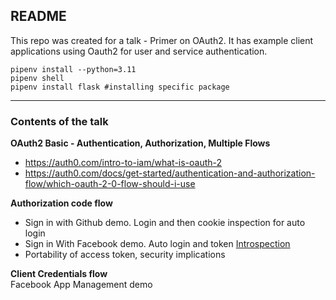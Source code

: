 ## README

This repo was created for a talk - Primer on OAuth2. It has example client applications using Oauth2 for user and service authentication.

```
pipenv install --python=3.11
pipenv shell
pipenv install flask #installing specific package
```


-------

### Contents of the talk

**OAuth2 Basic - Authentication, Authorization, Multiple Flows**  
* https://auth0.com/intro-to-iam/what-is-oauth-2
* https://auth0.com/docs/get-started/authentication-and-authorization-flow/which-oauth-2-0-flow-should-i-use

**Authorization code flow**  
* Sign in with Github demo. Login and then cookie inspection for auto login  
* Sign in With Facebook demo. Auto login and token [Introspection](https://developers.facebook.com/tools/explorer/?method=GET&path=debug_token%3Finput_token%3DEAAXCwOAEi9EBO5Pjf5CyiTgqEZB6n7GcrHL5QfZAu6wBqvBsDUW2Hus4VSFTTQ5vx8zo5Njo5rh0n1J59O7kbgjYlTu031MJUYx9V010DjwKKiMHyJKP9TqhvQigmuyEKyfq9bm5KfiDy1NwDF5bZBb7c1LVVgfYqqjoPFQotWIG4ftOv0sWVF8NBYcBh7XDBmKB50R3kUuQiUhueda6JR1OEC9vye3tVnTlFNKZAl5d3VZAyIOMm9ZAIKl5ll75gZD&version=v19.0)
* Portability of access token, security implications

**Client Credentials flow**  
Facebook App Management demo